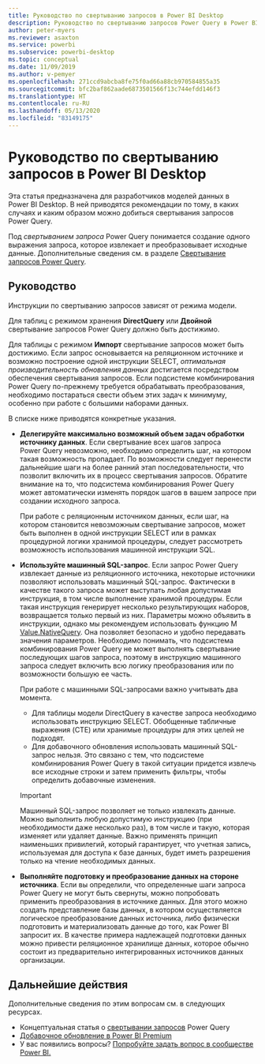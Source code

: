 ```yaml
---
title: Руководство по свертыванию запросов в Power BI Desktop
description: Руководство по свертыванию запросов Power Query в Power BI Desktop.
author: peter-myers
ms.reviewer: asaxton
ms.service: powerbi
ms.subservice: powerbi-desktop
ms.topic: conceptual
ms.date: 11/09/2019
ms.author: v-pemyer
ms.openlocfilehash: 271ccd9abcba8fe75f0ad66a88cb970584855a35
ms.sourcegitcommit: bfc2baf862aade6873501566f13c744efdd146f3
ms.translationtype: HT
ms.contentlocale: ru-RU
ms.lasthandoff: 05/13/2020
ms.locfileid: "83149175"
---
```

# <a name="query-folding-guidance-in-power-bi-desktop"></a>Руководство по свертыванию запросов в Power BI Desktop

Эта статья предназначена для разработчиков моделей данных в Power BI Desktop. В ней приводятся рекомендации по тому, в каких случаях и каким образом можно добиться свертывания запросов Power Query.

Под _свертыванием запроса_ Power Query понимается создание одного выражения запроса, которое извлекает и преобразовывает исходные данные. Дополнительные сведения см. в разделе [Свертывание запросов Power Query](/power-query/power-query-folding).

## <a name="guidance"></a>Руководство

Инструкции по свертыванию запросов зависят от режима модели.

Для таблиц с режимом хранения **DirectQuery** или **Двойной** свертывание запросов Power Query должно быть достижимо.

Для таблицы с режимом **Импорт** свертывание запросов может быть достижимо. Если запрос основывается на реляционном источнике и возможно построение одной инструкции SELECT, _оптимальная производительность обновления данных_ достигается посредством обеспечения свертывания запросов. Если подсистеме комбинирования Power Query по-прежнему требуется обрабатывать преобразования, необходимо постараться свести объем этих задач к минимуму, особенно при работе с большими наборами данных.

В списке ниже приводятся конкретные указания.

- **Делегируйте максимально возможный объем задач обработки источнику данных**. Если свертывание всех шагов запроса Power Query невозможно, необходимо определить шаг, на котором такая возможность пропадает. По возможности следует перенести дальнейшие шаги на более ранний этап последовательности, что позволит включить их в процесс свертывания запросов. Обратите внимание на то, что подсистема комбинирования Power Query может автоматически изменять порядок шагов в вашем запросе при создании исходного запроса.

    При работе с реляционным источником данных, если шаг, на котором становится невозможным свертывание запросов, может быть выполнен в одной инструкции SELECT или в рамках процедурной логики хранимой процедуры, следует рассмотреть возможность использования машинной инструкции SQL.

- **Используйте машинный SQL-запрос**. Если запрос Power Query извлекает данные из реляционного источника, некоторые источники позволяют использовать машинный SQL-запрос. Фактически в качестве такого запроса может выступать любая допустимая инструкция, в том числе выполнение хранимой процедуры. Если такая инструкция генерирует несколько результирующих наборов, возвращается только первый из них. Параметры можно объявить в инструкции, однако мы рекомендуем использовать функцию M [Value.NativeQuery](/powerquery-m/value-nativequery). Она позволяет безопасно и удобно передавать значения параметров. Необходимо понимать, что подсистема комбинирования Power Query не может выполнять свертывание последующих шагов запроса, поэтому в инструкцию машинного запроса следует включить всю логику преобразования или по возможности большую ее часть.

    При работе с машинными SQL-запросами важно учитывать два момента.

    - Для таблицы модели DirectQuery в качестве запроса необходимо использовать инструкцию SELECT. Обобщенные табличные выражения (CTE) или хранимые процедуры для этих целей не подходят.
    - Для добавочного обновления использовать машинный SQL-запрос нельзя. Это связано с тем, что подсистеме комбинирования Power Query в такой ситуации придется извлечь все исходные строки и затем применить фильтры, чтобы определить добавочные изменения.

    > [!IMPORTANT]
    > Машинный SQL-запрос позволяет не только извлекать данные. Можно выполнить любую допустимую инструкцию (при необходимости даже несколько раз), в том числе и такую, которая изменяет или удаляет данные. Важно применять принцип наименьших привилегий, который гарантирует, что учетная запись, используемая для доступа к базе данных, будет иметь разрешения только на чтение необходимых данных.

- **Выполняйте подготовку и преобразование данных на стороне источника**. Если вы определили, что определенные шаги запроса Power Query не могут быть свернуты, можно попробовать применить преобразования в источнике данных. Для этого можно создать представление базы данных, в котором осуществляется логическое преобразование данных источника, либо физически подготовить и материализовать данные до того, как Power BI запросит их. В качестве примера надлежащей подготовки данных можно привести реляционное хранилище данных, которое обычно состоит из предварительно интегрированных источников данных организации.

## <a name="next-steps"></a>Дальнейшие действия

Дополнительные сведения по этим вопросам см. в следующих ресурсах.

- Концептуальная статья о [свертывании запросов](/power-query/power-query-folding) Power Query
- [Добавочное обновление в Power BI Premium](../admin/service-premium-incremental-refresh.md)
- У вас появились вопросы? [Попробуйте задать вопрос в сообществе Power BI.](https://community.powerbi.com/)
